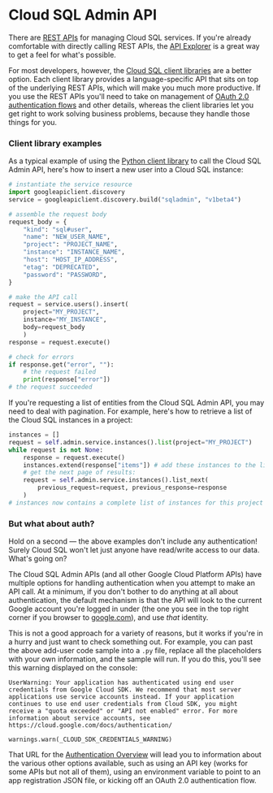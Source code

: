# Cloud SQL Admin API

There are [REST APIs](https://cloud.google.com/sql/docs/mysql/admin-api/v1beta4/) for managing Cloud SQL services. If you're already comfortable with directly calling REST APIs, the [API Explorer](https://developers.google.com/apis-explorer/#p/sqladmin/v1beta4/) is a great way to get a feel for what's possible.

For most developers, however, the [Cloud SQL client libraries](https://cloud.google.com/sql/docs/mysql/admin-api/libraries) are a better option. Each client library provides a language-specific API that sits on top of the underlying REST APIs, which will make you much more productive. If you use the REST APIs you'll need to take on management of [OAuth 2.0 authentication flows](https://cloud.google.com/docs/authentication/getting-started) and other details, whereas the client libraries let you get right to work solving business problems, because they handle those things for you.

### Client library examples

As a typical example of using the [Python client library](https://developers.google.com/resources/api-libraries/documentation/sqladmin/v1beta4/python/latest/) to call the Cloud SQL Admin API, here's how to insert a new user into a Cloud SQL instance:

```python
# instantiate the service resource
import googleapiclient.discovery
service = googleapiclient.discovery.build("sqladmin", "v1beta4")

# assemble the request body
request_body = {
    "kind": "sql#user",
    "name": "NEW_USER_NAME",
    "project": "PROJECT_NAME",
    "instance": "INSTANCE_NAME",
    "host": "HOST_IP_ADDRESS",
    "etag": "DEPRECATED",
    "password": "PASSWORD",
}

# make the API call
request = service.users().insert(
    project="MY_PROJECT",
    instance="MY_INSTANCE",
    body=request_body
    )
response = request.execute()

# check for errors
if response.get("error", ""):
    # the request failed
    print(response["error"])
# the request succeeded
```

If you're requesting a list of entities from the Cloud SQL Admin API, you may need to deal with pagination. For example, here's how to retrieve a list of the Cloud SQL instances in a project:

```python
instances = []
request = self.admin.service.instances().list(project="MY_PROJECT")
while request is not None:
    response = request.execute()
    instances.extend(response["items"]) # add these instances to the list
    # get the next page of results:
    request = self.admin.service.instances().list_next(
        previous_request=request, previous_response=response
    )
# instances now contains a complete list of instances for this project
```

### But what about auth?

Hold on a second &mdash; the above examples don't include any authentication! Surely Cloud SQL won't let just anyone have read/write access to our data. What's going on?

The Cloud SQL Admin APIs (and all other Google Cloud Platform APIs) have multiple options for handling authentication when you attempt to make an API call. At a minimum, if you don't bother to do anything at all about authentication, the default mechanism is that the API will look to the current Google account you're logged in under (the one you see in the top right corner if you browser to [google.com](https://google.com)), and use _that_ identity.

This is not a good approach for a variety of reasons, but it works if you're in a hurry and just want to check something out. For example, you can past the above add-user code sample into a ```.py``` file, replace all the placeholders with your own information, and the sample will run. If you do this, you'll see this warning displayed on the console:

```
UserWarning: Your application has authenticated using end user credentials from Google Cloud SDK. We recommend that most server applications use service accounts instead. If your application continues to use end user credentials from Cloud SDK, you might receive a "quota exceeded" or "API not enabled" error. For more information about service accounts, see https://cloud.google.com/docs/authentication/

warnings.warn(_CLOUD_SDK_CREDENTIALS_WARNING)
```

That URL for the [Authentication Overview](https://cloud.google.com/docs/authentication/) will lead you to information about the various other options available, such as using an API key (works for some APIs but not all of them), using an environment variable to point to an app registration JSON file, or kicking off an OAuth 2.0 authentication flow.
